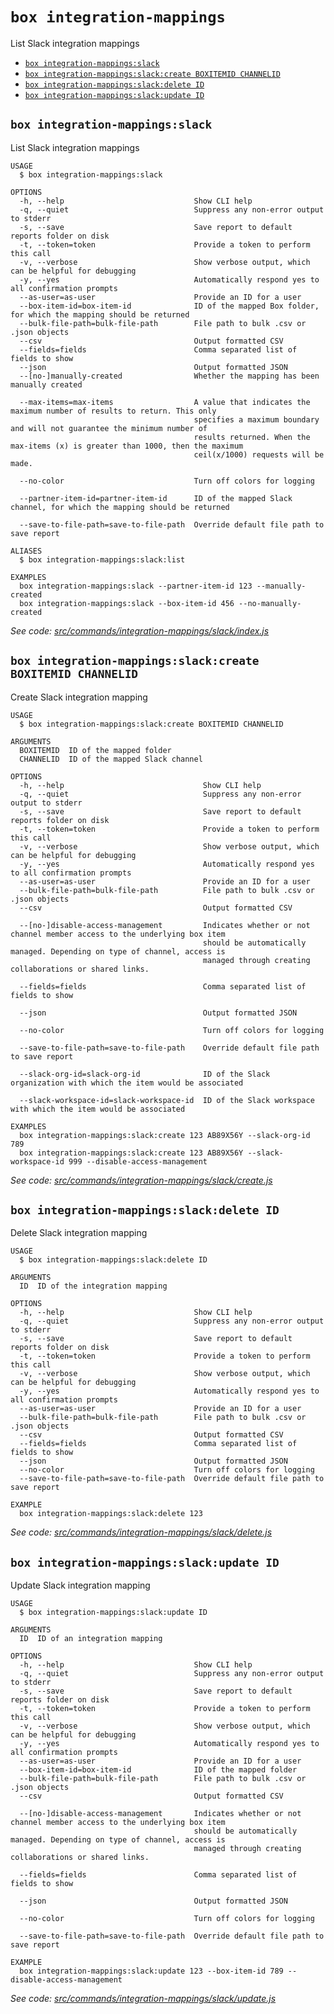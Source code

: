 `box integration-mappings`
==========================

List Slack integration mappings

* [`box integration-mappings:slack`](#box-integration-mappingsslack)
* [`box integration-mappings:slack:create BOXITEMID CHANNELID`](#box-integration-mappingsslackcreate-boxitemid-channelid)
* [`box integration-mappings:slack:delete ID`](#box-integration-mappingsslackdelete-id)
* [`box integration-mappings:slack:update ID`](#box-integration-mappingsslackupdate-id)

## `box integration-mappings:slack`

List Slack integration mappings

```
USAGE
  $ box integration-mappings:slack

OPTIONS
  -h, --help                             Show CLI help
  -q, --quiet                            Suppress any non-error output to stderr
  -s, --save                             Save report to default reports folder on disk
  -t, --token=token                      Provide a token to perform this call
  -v, --verbose                          Show verbose output, which can be helpful for debugging
  -y, --yes                              Automatically respond yes to all confirmation prompts
  --as-user=as-user                      Provide an ID for a user
  --box-item-id=box-item-id              ID of the mapped Box folder, for which the mapping should be returned
  --bulk-file-path=bulk-file-path        File path to bulk .csv or .json objects
  --csv                                  Output formatted CSV
  --fields=fields                        Comma separated list of fields to show
  --json                                 Output formatted JSON
  --[no-]manually-created                Whether the mapping has been manually created

  --max-items=max-items                  A value that indicates the maximum number of results to return. This only
                                         specifies a maximum boundary and will not guarantee the minimum number of
                                         results returned. When the max-items (x) is greater than 1000, then the maximum
                                         ceil(x/1000) requests will be made.

  --no-color                             Turn off colors for logging

  --partner-item-id=partner-item-id      ID of the mapped Slack channel, for which the mapping should be returned

  --save-to-file-path=save-to-file-path  Override default file path to save report

ALIASES
  $ box integration-mappings:slack:list

EXAMPLES
  box integration-mappings:slack --partner-item-id 123 --manually-created
  box integration-mappings:slack --box-item-id 456 --no-manually-created
```

_See code: [src/commands/integration-mappings/slack/index.js](https://github.com/box/boxcli/blob/v3.14.1/src/commands/integration-mappings/slack/index.js)_

## `box integration-mappings:slack:create BOXITEMID CHANNELID`

Create Slack integration mapping

```
USAGE
  $ box integration-mappings:slack:create BOXITEMID CHANNELID

ARGUMENTS
  BOXITEMID  ID of the mapped folder
  CHANNELID  ID of the mapped Slack channel

OPTIONS
  -h, --help                               Show CLI help
  -q, --quiet                              Suppress any non-error output to stderr
  -s, --save                               Save report to default reports folder on disk
  -t, --token=token                        Provide a token to perform this call
  -v, --verbose                            Show verbose output, which can be helpful for debugging
  -y, --yes                                Automatically respond yes to all confirmation prompts
  --as-user=as-user                        Provide an ID for a user
  --bulk-file-path=bulk-file-path          File path to bulk .csv or .json objects
  --csv                                    Output formatted CSV

  --[no-]disable-access-management         Indicates whether or not channel member access to the underlying box item
                                           should be automatically managed. Depending on type of channel, access is
                                           managed through creating collaborations or shared links.

  --fields=fields                          Comma separated list of fields to show

  --json                                   Output formatted JSON

  --no-color                               Turn off colors for logging

  --save-to-file-path=save-to-file-path    Override default file path to save report

  --slack-org-id=slack-org-id              ID of the Slack organization with which the item would be associated

  --slack-workspace-id=slack-workspace-id  ID of the Slack workspace with which the item would be associated

EXAMPLES
  box integration-mappings:slack:create 123 AB89X56Y --slack-org-id 789
  box integration-mappings:slack:create 123 AB89X56Y --slack-workspace-id 999 --disable-access-management
```

_See code: [src/commands/integration-mappings/slack/create.js](https://github.com/box/boxcli/blob/v3.14.1/src/commands/integration-mappings/slack/create.js)_

## `box integration-mappings:slack:delete ID`

Delete Slack integration mapping

```
USAGE
  $ box integration-mappings:slack:delete ID

ARGUMENTS
  ID  ID of the integration mapping

OPTIONS
  -h, --help                             Show CLI help
  -q, --quiet                            Suppress any non-error output to stderr
  -s, --save                             Save report to default reports folder on disk
  -t, --token=token                      Provide a token to perform this call
  -v, --verbose                          Show verbose output, which can be helpful for debugging
  -y, --yes                              Automatically respond yes to all confirmation prompts
  --as-user=as-user                      Provide an ID for a user
  --bulk-file-path=bulk-file-path        File path to bulk .csv or .json objects
  --csv                                  Output formatted CSV
  --fields=fields                        Comma separated list of fields to show
  --json                                 Output formatted JSON
  --no-color                             Turn off colors for logging
  --save-to-file-path=save-to-file-path  Override default file path to save report

EXAMPLE
  box integration-mappings:slack:delete 123
```

_See code: [src/commands/integration-mappings/slack/delete.js](https://github.com/box/boxcli/blob/v3.14.1/src/commands/integration-mappings/slack/delete.js)_

## `box integration-mappings:slack:update ID`

Update Slack integration mapping

```
USAGE
  $ box integration-mappings:slack:update ID

ARGUMENTS
  ID  ID of an integration mapping

OPTIONS
  -h, --help                             Show CLI help
  -q, --quiet                            Suppress any non-error output to stderr
  -s, --save                             Save report to default reports folder on disk
  -t, --token=token                      Provide a token to perform this call
  -v, --verbose                          Show verbose output, which can be helpful for debugging
  -y, --yes                              Automatically respond yes to all confirmation prompts
  --as-user=as-user                      Provide an ID for a user
  --box-item-id=box-item-id              ID of the mapped folder
  --bulk-file-path=bulk-file-path        File path to bulk .csv or .json objects
  --csv                                  Output formatted CSV

  --[no-]disable-access-management       Indicates whether or not channel member access to the underlying box item
                                         should be automatically managed. Depending on type of channel, access is
                                         managed through creating collaborations or shared links.

  --fields=fields                        Comma separated list of fields to show

  --json                                 Output formatted JSON

  --no-color                             Turn off colors for logging

  --save-to-file-path=save-to-file-path  Override default file path to save report

EXAMPLE
  box integration-mappings:slack:update 123 --box-item-id 789 --disable-access-management
```

_See code: [src/commands/integration-mappings/slack/update.js](https://github.com/box/boxcli/blob/v3.14.1/src/commands/integration-mappings/slack/update.js)_
